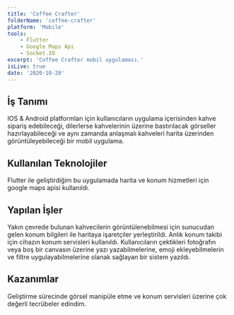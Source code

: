 ```yaml
---
title: 'Coffee Crafter'
folderName: 'coffee-crafter'
platform: 'Mobile'
tools: 
    - Flutter
    - Google Maps Api
    - Socket.IO
excerpt: 'Coffee Crafter mobil uygulaması.'
isLive: true
date: '2020-10-20'
---
```


## İş Tanımı

IOS & Android platformları için kullanıcıların uygulama içerisinden kahve sipariş edebileceği, dilerlerse kahvelerinin üzerine bastırılacak görseller hazırlayabileceği ve aynı zamanda anlaşmalı kahveleri harita üzerinden görüntüleyebileceği bir mobil uygulama.

## Kullanılan Teknolojiler

Flutter ile geliştirdiğim bu uygulamada harita ve konum hizmetleri için google maps apisi kullanıldı.

## Yapılan İşler

Yakın çevrede bulunan kahvecilerin görüntülenebilmesi için sunucudan gelen konum bilgileri ile haritaya işaretçiler yerleştirildi. Anlık konum takibi için cihazın konum servisleri kullanıldı. Kullanıcıların çektikleri fotoğrafın veya boş bir canvasın üzerine yazı yazabilmelerine, emoji ekleyebilmelerin ve filtre uygulayabilmelerine olanak sağlayan bir sistem yazıldı.

## Kazanımlar

Geliştirme sürecinde görsel manipüle etme ve konum servisleri üzerine çok değerli tecrübeler edindim.